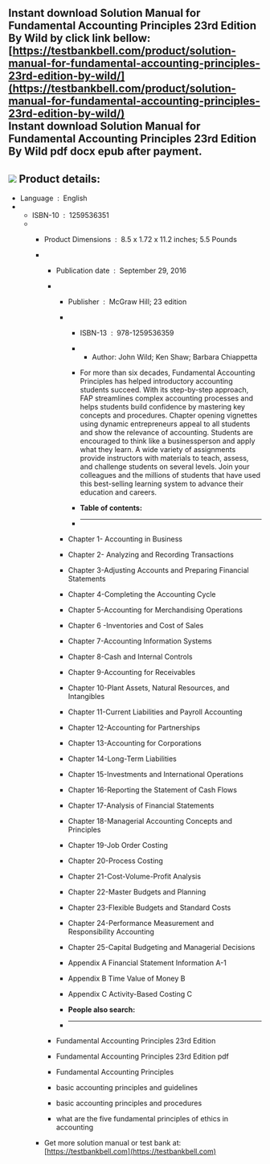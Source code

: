Instant download **Solution Manual for Fundamental Accounting Principles 23rd Edition By Wild** by click link bellow:  
[https://testbankbell.com/product/solution-manual-for-fundamental-accounting-principles-23rd-edition-by-wild/](https://testbankbell.com/product/solution-manual-for-fundamental-accounting-principles-23rd-edition-by-wild/)  
**Instant download Solution Manual for Fundamental Accounting Principles 23rd Edition By Wild pdf docx epub after payment.**
----------------------------------------------------------------------------------------------------------------------------


![](https://testbankbell.com/wp-content/uploads/2023/05/fundamental_accounting_principles_wild_23e_nm2_1.jpg)
**Product details:**
--------------------


* Language ‏ : ‎ English
* * ISBN-10 ‏ : ‎ 1259536351
  * * Product Dimensions ‏ : ‎ 8.5 x 1.72 x 11.2 inches; 5.5 Pounds
    * * Publication date ‏ : ‎ September 29, 2016
      * * Publisher ‏ : ‎ McGraw Hill; 23 edition
        * * ISBN-13 ‏ : ‎ 978-1259536359
          * * Author: John Wild; Ken Shaw; Barbara Chiappetta
           
          * For more than six decades, Fundamental Accounting Principles has helped introductory accounting students succeed. With its step-by-step approach, FAP streamlines complex accounting processes and helps students build confidence by mastering key concepts and procedures. Chapter opening vignettes using dynamic entrepreneurs appeal to all students and show the relevance of accounting. Students are encouraged to think like a businessperson and apply what they learn. A wide variety of assignments provide instructors with materials to teach, assess, and challenge students on several levels. Join your colleagues and the millions of students that have used this best-selling learning system to advance their education and careers.
          * **Table of contents:**
          * ----------------------
         
        * Chapter 1- Accounting in Business
       
        * Chapter 2- Analyzing and Recording Transactions
       
        * Chapter 3-Adjusting Accounts and Preparing Financial Statements
       
        * Chapter 4-Completing the Accounting Cycle
       
        * Chapter 5-Accounting for Merchandising Operations
       
        * Chapter 6 -Inventories and Cost of Sales
       
        * Chapter 7-Accounting Information Systems
       
        * Chapter 8-Cash and Internal Controls
       
        * Chapter 9-Accounting for Receivables
       
        * Chapter 10-Plant Assets, Natural Resources, and Intangibles
       
        * Chapter 11-Current Liabilities and Payroll Accounting
       
        * Chapter 12-Accounting for Partnerships
       
        * Chapter 13-Accounting for Corporations
       
        * Chapter 14-Long-Term Liabilities
       
        * Chapter 15-Investments and International Operations
       
        * Chapter 16-Reporting the Statement of Cash Flows
       
        * Chapter 17-Analysis of Financial Statements
       
        * Chapter 18-Managerial Accounting Concepts and Principles
       
        * Chapter 19-Job Order Costing
       
        * Chapter 20-Process Costing
       
        * Chapter 21-Cost-Volume-Profit Analysis
       
        * Chapter 22-Master Budgets and Planning
       
        * Chapter 23-Flexible Budgets and Standard Costs
       
        * Chapter 24-Performance Measurement and Responsibility Accounting
       
        * Chapter 25-Capital Budgeting and Managerial Decisions
       
        * Appendix A Financial Statement Information A-1
       
        * Appendix B Time Value of Money B
       
        * Appendix C Activity-Based Costing C
        * **People also search:**
        * -----------------------
       
      * Fundamental Accounting Principles 23rd Edition
     
      * Fundamental Accounting Principles 23rd Edition pdf
     
      * Fundamental Accounting Principles
     
      * basic accounting principles and guidelines
     
      * basic accounting principles and procedures
     
      * what are the five fundamental principles of ethics in accounting
     
    *  Get more solution manual or test bank at: [https://testbankbell.com](https://testbankbell.com)

